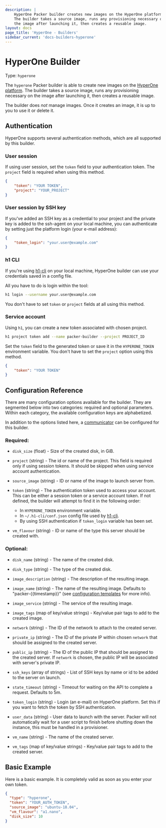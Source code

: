 ```yaml
---
description: |
    HyperOne Packer builder creates new images on the HyperOne platform.
    The builder takes a source image, runs any provisioning necessary on
    the image after launching it, then creates a reusable image.
layout: docs
page_title: 'HyperOne - Builders'
sidebar_current: 'docs-builders-hyperone'
---
```


# HyperOne Builder

Type: `hyperone`

The `hyperone` Packer builder is able to create new images on the [HyperOne
platform](http://www.hyperone.com/). The builder takes a source image, runs
any provisioning necessary on the image after launching it, then creates a
reusable image.

The builder does *not* manage images. Once it creates an image, it is up to you
to use it or delete it.

## Authentication

HyperOne supports several authentication methods, which are all supported by
this builder.

### User session

If using user session, set the `token` field to your authentication token.
The `project` field is required when using this method.

```json
{
    "token": "YOUR TOKEN",
    "project": "YOUR_PROJECT"
}
```

### User session by SSH key

If you've added an SSH key as a credential to your project and the private key
is added to the ssh-agent on your local machine, you can authenticate by
setting just the platform login (your e-mail address):

```json
{
    "token_login": "your.user@example.com"
}
```

### h1 CLI

If you're using [h1-cli](https://github.com/hyperonecom/h1-cli) on your local
machine, HyperOne builder can use your credentials saved in a config file.

All you have to do is login within the tool:

```bash
h1 login --username your.user@example.com 
```

You don't have to set `token` or `project` fields at all using this method.

### Service account

Using `h1`, you can create a new token associated with chosen project.

```bash
h1 project token add --name packer-builder --project PROJECT_ID
```

Set the `token` field to the generated token or save it in the `HYPERONE_TOKEN`
environment variable. You don't have to set the `project` option using this
method.

```json
{
    "token": "YOUR TOKEN"
}
```

## Configuration Reference

There are many configuration options available for the builder. They are
segmented below into two categories: required and optional parameters. Within
each category, the available configuration keys are alphabetized.

In addition to the options listed here, a
[communicator](/docs/templates/communicator.html) can be configured for this
builder.

### Required:

-   `disk_size` (float) - Size of the created disk, in GiB.

-   `project` (string) - The id or name of the project. This field is required
    only if using session tokens. It should be skipped when using service
    account authentication.

-   `source_image` (string) - ID or name of the image to launch server from.

-   `token` (string) - The authentication token used to access your account.
    This can be either a session token or a service account token.
    If not defined, the builder will attempt to find it in the following order:

    - In `HYPERONE_TOKEN` environment variable.
    - In `~/.h1-cli/conf.json` config file used by [h1-cli](https://github.com/hyperonecom/h1-cli).
    - By using SSH authentication if `token_login` variable has been set.

-   `vm_flavour` (string) - ID or name of the type this server should be created with.

### Optional:

-   `disk_name` (string) - The name of the created disk.

-   `disk_type` (string) - The type of the created disk.

-   `image_description` (string) - The description of the resulting image.

-   `image_name` (string) - The name of the resulting image. Defaults to
    "packer-{{timestamp}}"
    (see [configuration templates](/docs/templates/engine.html) for more info).

-   `image_service` (string) - The service of the resulting image.

-   `image_tags` (map of key/value strings) - Key/value pair tags to
    add to the created image.

-   `network` (string) - The ID of the network to attach to the created server.

-   `private_ip` (string) - The ID of the private IP within chosen `network`
    that should be assigned to the created server.

-   `public_ip` (string) - The ID of the public IP that should be assigned to
    the created server. If `network` is chosen, the public IP will be associated
    with server's private IP.

-   `ssh_keys` (array of strings) - List of SSH keys by name or id to be added
    to the server on launch.

-   `state_timeout` (string) - Timeout for waiting on the API to complete
    a request. Defaults to 5m.

-   `token_login` (string) - Login (an e-mail) on HyperOne platform. Set this
    if you want to fetch the token by SSH authentication.

-   `user_data` (string) - User data to launch with the server. Packer will not
    automatically wait for a user script to finish before shutting down the
    instance, this must be handled in a provisioner.

-   `vm_name` (string) - The name of the created server.

-   `vm_tags` (map of key/value strings) - Key/value pair tags to
    add to the created server.

## Basic Example

Here is a basic example. It is completely valid as soon as you enter your own
token.

``` json
{
  "type": "hyperone",
  "token": "YOUR_AUTH_TOKEN",
  "source_image": "ubuntu-18.04",
  "vm_flavour": "a1.nano",
  "disk_size": 10
}
```
